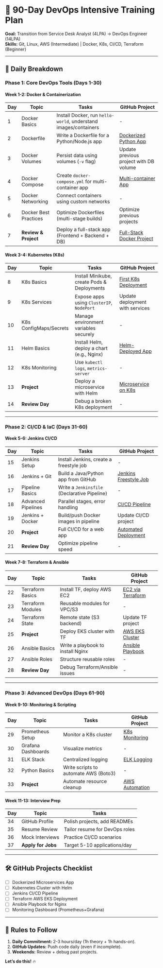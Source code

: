 # 🚀 90-Day DevOps Intensive Training Plan  
**Goal:** Transition from Service Desk Analyst (4LPA) → DevOps Engineer (14LPA)  
**Skills:** Git, Linux, AWS (Intermediate) | Docker, K8s, CI/CD, Terraform (Beginner)  

---

## 📅 **Daily Breakdown**  
### **Phase 1: Core DevOps Tools (Days 1-30)**  
#### **Week 1-2: Docker & Containerization**  
| Day | Topic | Tasks | GitHub Project |
|-----|-------|-------|----------------|
| 1   | Docker Basics | Install Docker, run `hello-world`, understand images/containers | - |
| 2   | Dockerfile | Write a Dockerfile for a Python/Node.js app | [Dockerized Python App](link) |
| 3   | Docker Volumes | Persist data using volumes (`-v` flag) | Update previous project with DB volume |
| 4   | Docker Compose | Create `docker-compose.yml` for multi-container app | [Multi-container App](link) |
| 5   | Docker Networking | Connect containers using custom networks | - |
| 6   | Docker Best Practices | Optimize Dockerfiles (multi-stage builds) | Optimize previous projects |
| 7   | **Review & Project** | Deploy a full-stack app (Frontend + Backend + DB) | [Full-Stack Docker Project](link) |

#### **Week 3-4: Kubernetes (K8s)**  
| Day | Topic | Tasks | GitHub Project |
|-----|-------|-------|----------------|
| 8   | K8s Basics | Install Minikube, create Pods & Deployments | [First K8s Deployment](link) |
| 9   | K8s Services | Expose apps using `ClusterIP`, `NodePort` | Update deployment with services |
| 10  | K8s ConfigMaps/Secrets | Manage environment variables securely | - |
| 11  | Helm Basics | Install Helm, deploy a chart (e.g., Nginx) | [Helm-Deployed App](link) |
| 12  | K8s Monitoring | Use `kubectl logs`, `metrics-server` | - |
| 13  | **Project** | Deploy a microservice with Helm | [Microservice on K8s](link) |
| 14  | **Review Day** | Debug a broken K8s deployment | - |

---

### **Phase 2: CI/CD & IaC (Days 31-60)**  
#### **Week 5-6: Jenkins CI/CD**  
| Day | Topic | Tasks | GitHub Project |
|-----|-------|-------|----------------|
| 15  | Jenkins Setup | Install Jenkins, create a freestyle job | - |
| 16  | Jenkins + Git | Build a Java/Python app from GitHub | [Jenkins Freestyle Job](link) |
| 17  | Pipeline Basics | Write a `Jenkinsfile` (Declarative Pipeline) | - |
| 18  | Advanced Pipelines | Parallel stages, error handling | [CI/CD Pipeline](link) |
| 19  | Jenkins + Docker | Build/push Docker images in pipeline | Update CI/CD project |
| 20  | **Project** | Full CI/CD for a web app | [Automated Deployment](link) |
| 21  | **Review Day** | Optimize pipeline speed | - |

#### **Week 7-8: Terraform & Ansible**  
| Day | Topic | Tasks | GitHub Project |
|-----|-------|-------|----------------|
| 22  | Terraform Basics | Install TF, deploy AWS EC2 | [EC2 via Terraform](link) |
| 23  | Terraform Modules | Reusable modules for VPC/S3 | - |
| 24  | Terraform State | Remote state (S3 backend) | Update TF project |
| 25  | **Project** | Deploy EKS cluster with TF | [AWS EKS Cluster](link) |
| 26  | Ansible Basics | Write a playbook to install Nginx | [Ansible Playbook](link) |
| 27  | Ansible Roles | Structure reusable roles | - |
| 28  | **Review Day** | Debug Terraform/Ansible issues | - |

---

### **Phase 3: Advanced DevOps (Days 61-90)**  
#### **Week 9-10: Monitoring & Scripting**  
| Day | Topic | Tasks | GitHub Project |
|-----|-------|-------|----------------|
| 29  | Prometheus Setup | Monitor a K8s cluster | [K8s Monitoring](link) |
| 30  | Grafana Dashboards | Visualize metrics | - |
| 31  | ELK Stack | Centralized logging | [ELK Logging](link) |
| 32  | Python Basics | Write scripts to automate AWS (Boto3) | - |
| 33  | **Project** | Automate resource cleanup | [AWS Automation](link) |

#### **Week 11-13: Interview Prep**  
| Day | Topic | Tasks |
|-----|-------|-------|
| 34  | GitHub Profile | Polish projects, add READMEs |
| 35  | Resume Review | Tailor resume for DevOps roles |
| 36  | Mock Interviews | Practice CI/CD scenarios |
| 37  | **Apply for Jobs** | Target 5-10 applications/day |

---

## 🛠 **GitHub Projects Checklist**  
- [ ] Dockerized Microservices App  
- [ ] Kubernetes Cluster with Helm  
- [ ] Jenkins CI/CD Pipeline  
- [ ] Terraform AWS EKS Deployment  
- [ ] Ansible Playbook for Nginx  
- [ ] Monitoring Dashboard (Prometheus+Grafana)  

---

## 📌 **Rules to Follow**  
1. **Daily Commitment:** 2-3 hours/day (1h theory + 1h hands-on).  
2. **GitHub Updates:** Push code daily (even if incomplete).  
3. **Weekends:** Review + debug past projects.  

**Let’s do this!** 🔥  